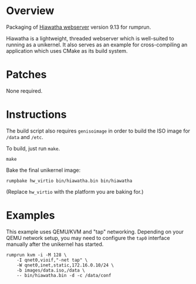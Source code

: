 Overview
========

Packaging of [Hiawatha webserver](https:/www.hiawatha-webserver.org/)
version 9.13 for rumprun.

Hiawatha is a lightweight, threaded webserver which is well-suited to running
as a unikernel. It also serves as an example for cross-compiling an application
which uses CMake as its build system.

Patches
=======

None required.

Instructions
============

The build script also requires `genisoimage` in order to build the ISO image
for `/data` and `/etc`.

To build, just run `make`.

```
make
```

Bake the final unikernel image:
```
rumpbake hw_virtio bin/hiawatha.bin bin/hiawatha
```

(Replace `hw_virtio` with the platform you are baking for.)

Examples
========

This example uses QEMU/KVM and "tap" networking. Depending on your QEMU network
setup, you may need to configure the `tap0` interface manually after the
unikernel has started.

````
rumprun kvm -i -M 128 \
    -I qnet0,vioif,"-net tap" \
    -W qnet0,inet,static,172.16.0.10/24 \
    -b images/data.iso,/data \
    -- bin/hiawatha.bin -d -c /data/conf
````
